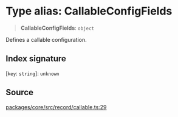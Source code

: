 # Type alias: CallableConfigFields

> **CallableConfigFields**: `object`

Defines a callable configuration.

## Index signature

 \[`key`: `string`\]: `unknown`

## Source

[packages/core/src/record/callable.ts:29](https://github.com/VictorS67/encre/blob/c09849eb59af073bf23be826a912f2ba4f635f93/packages/core/src/record/callable.ts#L29)
